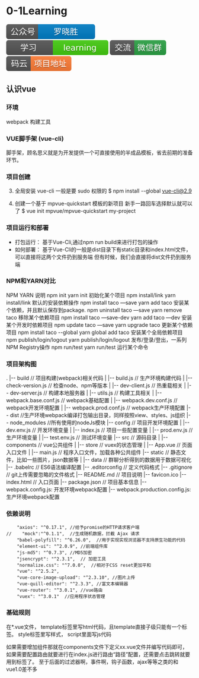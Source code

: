 # 0-1Learning

![alt text](../../static/common/svg/luoxiaosheng.svg "公众号")
![alt text](../../static/common/svg/luoxiaosheng_learning.svg "学习")
![alt text](../../static/common/svg/luoxiaosheng_wechat.svg "微信")
![alt text](../../static/common/svg/luoxiaosheng_gitee.svg "码云")


## 认识vue

### 环境
webpack 构建工具

### VUE脚手架 (vue-cli)
脚手架，顾名思义就是为开发提供一个可直接使用的半成品模板，省去前期的准备环节。

### 项目创建

3. 全局安装 vue-cli
一般是要 sudo 权限的
$ npm install --global vue-cli@2.9

4. 创建一个基于 mpvue-quickstart 模板的新项目
新手一路回车选择默认就可以了
$ vue init mpvue/mpvue-quickstart my-project


### 项目运行和部署
* 打包运行：
基于Vue-Cli,通过npm run build来进行打包的操作
* 如何部署：
基于Vue-Cli的一般是dist目录下有static目录和index.html文件，可以直接将这两个文件扔到服务端
但有时候，我们会直接将dist文件扔到服务端


### NPM和YARN对比
NPM	YARN	说明
npm init	yarn init	初始化某个项目
npm install/link	yarn install/link	默认的安装依赖操作
npm install taco —save	yarn add taco	安装某个依赖，并且默认保存到package.
npm uninstall taco —save	yarn remove taco	移除某个依赖项目
npm install taco —save-dev	yarn add taco —dev	安装某个开发时依赖项目
npm update taco —save	yarn upgrade taco	更新某个依赖项目
npm install taco --global	yarn global add taco	安装某个全局依赖项目
npm publish/login/logout	yarn publish/login/logout	发布/登录/登出，一系列NPM Registry操作
npm run/test	yarn run/test	运行某个命令


### 项目架构图
.
|-- build                            // 项目构建(webpack)相关代码
|   |-- build.js                     // 生产环境构建代码
|   |-- check-version.js             // 检查node、npm等版本
|   |-- dev-client.js                // 热重载相关
|   |-- dev-server.js                // 构建本地服务器
|   |-- utils.js                     // 构建工具相关
|   |-- webpack.base.conf.js         // webpack基础配置
|   |-- webpack.dev.conf.js          // webpack开发环境配置
|   |-- webpack.prod.conf.js         // webpack生产环境配置
|-- dist                             //生产环境webpack编译打包输出目录，同样按照view、styles、js组织
|-- node_modules                     //所有使用的nodeJs模块
|-- config                           // 项目开发环境配置
|   |-- dev.env.js                   // 开发环境变量
|   |-- index.js                     // 项目一些配置变量
|   |-- prod.env.js                  // 生产环境变量
|   |-- test.env.js                  // 测试环境变量
|-- src                              // 源码目录
|   |-- components                     // vue公共组件
|   |-- store                          // vuex的状态管理
|   |-- App.vue                        // 页面入口文件
|   |-- main.js                        // 程序入口文件，加载各种公共组件
|-- static                           // 静态文件，比如一些图片，json数据等
|   |-- data                           // 群聊分析得到的数据用于数据可视化
|-- .babelrc                         // ES6语法编译配置
|-- .editorconfig                    // 定义代码格式
|-- .gitignore                       // git上传需要忽略的文件格式
|-- README.md                        // 项目说明
|-- favicon.ico 
|-- index.html                       // 入口页面
|-- package.json                     // 项目基本信息
|-- webpack.config.js: 开发环境webpack配置
|-- webpack.production.config.js: 生产环境webpack配置


### 依赖说明
~~~~
    "axios": "^0.17.1", //给予promise的HTTP请求客户端
//    "mock":"^0.1.1",  //生成随机数据，拦截 Ajax 请求
    "babel-polyfill": "^6.26.0",  //用于实现实现浏览器不支持原生功能的代码
    "element-ui": "^2.0.9", //前端组件库
    "js-md5": "^0.7.3", //MD5加密
    "jsencrypt": "^2.3.1",  // 加密工具
    "normalize.css": "^7.0.0",  //相对于CSS reset更加平和
    "vue": "^2.5.2",
    "vue-core-image-upload": "^2.3.10", //图片上传
    "vue-quill-editor": "^2.3.3", //富文本编辑器
    "vue-router": "^3.0.1", //vue路由
    "vuex": "^3.0.1"  //应用程序状态管理
~~~~

### 基础规则
在*.vue文件，
template标签里写html代码，且template直接子级只能有一个标签。
style标签里写样式，
script里面写js代码

如果需要增加组件那就在components文件下定义xx.vue文件并编写代码即可，
如果需要配置路由就要进行在index.js进行路由“路径”配置，还需要点击跳转就要用到<router-link></router-link>标签了。
至于后面的过滤器啊，事件啊，钩子函数，ajax等等之类的和vue1.0差不多